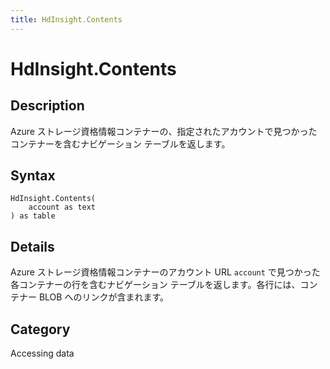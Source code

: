 ```yaml
---
title: HdInsight.Contents
---
```


# HdInsight.Contents


## Description

Azure ストレージ資格情報コンテナーの、指定されたアカウントで見つかったコンテナーを含むナビゲーション テーブルを返します。


## Syntax

```powerquery
HdInsight.Contents(
    account as text
) as table
```


## Details

Azure ストレージ資格情報コンテナーのアカウント URL <code>account</code> で見つかった各コンテナーの行を含むナビゲーション テーブルを返します。各行には、コンテナー BLOB へのリンクが含まれます。



## Category
Accessing data
